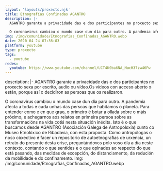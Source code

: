 ```yaml
---
layout: 'layouts/proxecto.njk'
title: Etnografías Confinadas AGANTRO
description: |-
  AGANTRO garante a privacidade das e dos participantes no proxecto sexa por escrito, audio ou vídeo.Os vídeos con acceso aberto o están, porque así o decidiron as persoas que os realizaron.

  O coronavirus cambiou o mundo case dun día para outro. A pandemia afecta a todas e cada unhas das persoas que habitamos o planeta. Para entender como e en que grao, o primeiro é botar a ollada sobre o máis próximo, e achegarnos aos relatos en primeira persoa sobre as transformacións na vida cotiá nesta situación inédita. Isto é o que buscamos desde AGANTRO (Asociación Galega de Antropoloxía) xunto co Museo Etnolóxico de Ribadavia, con esta proposta. Como antropólogas o noso obxectivo é facer un repositorio de autoetnografías de urxencia, un retrato do presente desta crise, preguntándovos polo voso día a día neste contexto, contando o que sentides e o que opinades ao respecto do que está pasando, das medidas de excepción, do distanciamento, da redución da mobilidade e do confinamento.
img: /img/comunidade/Etnografias_Confinadas_AGANTRO.webp
date: 2020-04-24 07:36:03
platform: youtube
type: proxecto
tags:
  - youtube
redes:
  youtube: https://www.youtube.com/channel/UCT4K0ba6NA_NucH37zw46Fw
---
```

description: |-
  AGANTRO garante a privacidade das e dos participantes no proxecto sexa por escrito, audio ou vídeo.Os vídeos con acceso aberto o están, porque así o decidiron as persoas que os realizaron.

  O coronavirus cambiou o mundo case dun día para outro. A pandemia afecta a todas e cada unhas das persoas que habitamos o planeta. Para entender como e en que grao, o primeiro é botar a ollada sobre o máis próximo, e achegarnos aos relatos en primeira persoa sobre as transformacións na vida cotiá nesta situación inédita. Isto é o que buscamos desde AGANTRO (Asociación Galega de Antropoloxía) xunto co Museo Etnolóxico de Ribadavia, con esta proposta. Como antropólogas o noso obxectivo é facer un repositorio de autoetnografías de urxencia, un retrato do presente desta crise, preguntándovos polo voso día a día neste contexto, contando o que sentides e o que opinades ao respecto do que está pasando, das medidas de excepción, do distanciamento, da redución da mobilidade e do confinamento.
img: /img/comunidade/Etnografias_Confinadas_AGANTRO.webp
